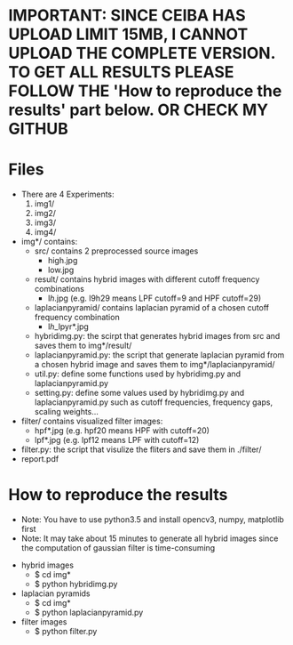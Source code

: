 #   IMPORTANT: SINCE CEIBA HAS UPLOAD LIMIT 15MB, I CANNOT UPLOAD THE COMPLETE VERSION. TO GET ALL RESULTS PLEASE FOLLOW THE 'How to reproduce the results' part below. OR CHECK MY GITHUB 

#   Files
*   There are 4 Experiments:
    1.  img1/
    2.  img2/
    3.  img3/
    4.  img4/ 
*   img*/ contains:
    +   src/ contains 2 preprocessed source images
        -   high.jpg
        -   low.jpg
    +   result/ contains hybrid images with different cutoff frequency combinations
        -   l*h*.jpg (e.g. l9h29 means LPF cutoff=9 and HPF cutoff=29)
    +   laplacianpyramid/ contains laplacian pyramid of a chosen cutoff frequency combination
        -   l*h*_lpyr*.jpg
    +   hybridimg.py: the scirpt that generates hybrid images from src and saves them to img*/result/
    +   laplacianpyramid.py: the script that generate laplacian pyramid from a chosen hybrid image and saves them to img*/laplacianpyramid/
    +   util.py: define some functions used by hybridimg.py and laplacianpyramid.py
    +   setting.py: define some values used by hybridimg.py and laplacianpyramid.py such as cutoff frequencies, frequency gaps, scaling weights...
*   filter/ contains visualized filter images:
    +   hpf*.jpg (e.g. hpf20 means HPF with cutoff=20)
    +   lpf*.jpg (e.g. lpf12 means LPF with cutoff=12)
*   filter.py: the script that visulize the fliters and save them in ./filter/
*   report.pdf

#   How to reproduce the results
*   Note: You have to use python3.5 and install opencv3, numpy, matplotlib first
*   Note: It may take about 15 minutes to generate all hybrid images since the computation of gaussian filter is time-consuming
+   hybrid images
    -   $ cd img*
    -   $ python hybridimg.py
+   laplacian pyramids
    -   $ cd img*
    -   $ python laplacianpyramid.py
+   filter images
    -   $ python filter.py